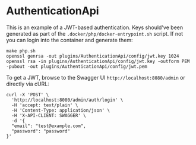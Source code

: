 # AuthenticationApi

This is an example of a JWT-based authentication. Keys should've been generated as part of the
`.docker/php/docker-entrypoint.sh` script. If not you can login into the container and generate them:

```console
make php.sh
openssl genrsa -out plugins/AuthenticationApi/config/jwt.key 1024
openssl rsa -in plugins/AuthenticationApi/config/jwt.key -outform PEM -pubout -out plugins/AuthenticationApi/config/jwt.pem
```

To get a JWT, browse to the Swagger UI `http://localhost:8080/admin` or directly via cURL:

```console
curl -X 'POST' \
  'http://localhost:8080/admin/auth/login' \
  -H 'accept: text/plain' \
  -H 'Content-Type: application/json' \
  -H 'X-API-CLIENT: SWAGGER' \
  -d '{
  "email": "test@example.com",
  "password": "password"
}'
```
